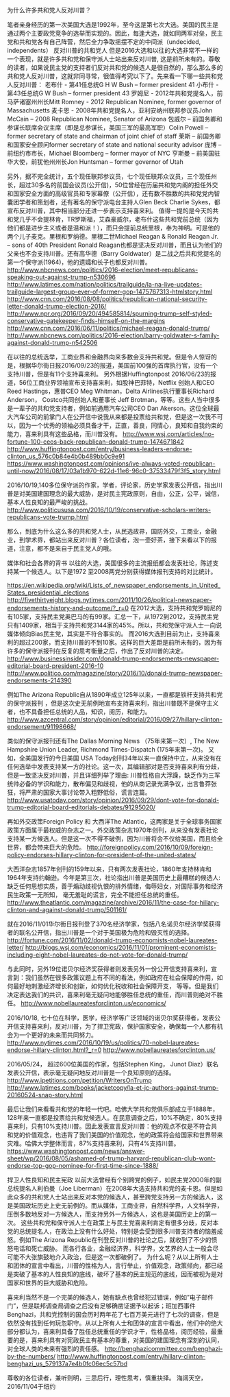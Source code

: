 为什么许多共和党人反对川普？

笔者亲身经历的第一次美国大选是1992年，至今这是第七次大选。美国的民主是通过两个主要政党竞争的选举而实现的。因此，每逢大选，就如同两军对垒，民主党和共和党各有自己阵营，然后全力争取摇摆不定的中间派（undecided, independents）
反对川普的共和党人
但是2016大选和以往的大选非常不一样的一个表现，就是许多共和党和保守派人士站出来反对川普, 这是前所未有的。尊敬的读者，如果说民主党的支持者们反对共和党的候选人是很自然的，那么那么多的共和党人反对川普，这就非同寻常，很值得考究以下了。先来看一下哪一些共和党人反对川普：
老布什 - 第41任总统G H W Bush – former president 41
小布什 - 第43任总统G W Bush – former president 43
罗姆尼 - 2012年共和党提名人，前马萨诸塞州州长Mitt Romney - 2012 Republican Nominee, former governor of Massachusetts
麦卡恩 - 2008年共和党提名人，亚利安纳州联邦参议员John McCain – 2008 Republican Nominee, Senator of Arizona 
包威尔 – 前国务卿和参谋长联席会议主席（即是总参谋长，美国三军的最高军职）Colin Powell – former secretary of state and chairman of joint chief of staff
莱斯 – 前国务卿和国家安全顾问former secretary of state and national security advisor
庞博 – 前纽约市市长，Michael Bloomberg – former mayor of NYC
亨斯曼 – 前美国驻华大使，前犹他州州长Jon Huntsman – former governor of Utah

另外，据不完全统计，五个现任联邦参议员，七个现任联邦众议员，三个现任州长，超过30多名的前国会议员(公开信)，50位曾经在历届共和党内阁的担任外交和国家安全方面的高级官员和专家幕僚（公开信），还有数不胜数的共和党党内智囊团学者和策划者，还有著名的保守派电台主持人Glen Beck Charlie Sykes，都宣布反对川普，其中相当部分还进一步表示支持喜来利。
值得一提的是今天的共和党几乎不会提林肯，TR罗斯福，艾森豪威尔，老布什这些共和党前总统（因为他们都是进步主义或者是温和派！），而只会提前总统里根，奉为神明。可是他的两个儿子麦克。里根和罗纳德。里根二世Michael Reagan & Ronald Reagan Jr. – sons of 40th President Ronald Reagan也都是坚决反对川普，而且认为他们的父亲也不会支持川普。还有高华德（Barry Goldwater）是二战之后共和党提名的第一个保守派(1964)，他的遗孀和长子也都反对川普。
http://www.nbcnews.com/politics/2016-election/meet-republicans-speaking-out-against-trump-n530696
http://www.latimes.com/nation/politics/trailguide/la-na-live-updates-trailguide-largest-group-ever-of-former-gop-1475767313-htmlstory.html
http://www.cnn.com/2016/08/08/politics/republican-national-security-letter-donald-trump-election-2016/
http://www.npr.org/2016/09/20/494585814/spurning-trump-self-styled-conservative-gatekeeper-finds-himself-on-the-margins
http://www.cnn.com/2016/06/11/politics/michael-reagan-donald-trump/
http://www.nbcnews.com/politics/2016-election/barry-goldwater-s-family-against-donald-trump-n542506
 
 
在以往的总统选举，工商业界和金融界向来多数会支持共和党。但是令人惊讶的是，根据华尔街日报2016/09/23的报道，美国前100强的首席执行官，没有一个支持川普，但是有11个支持喜来利。
另外根据Huffingtonpost 2016/06/23的报道，56位工商业界领袖宣布支持喜来利，如股神巴菲特，Netflix 创始人和CEO Reed Hastings，惠普CEO Meg Whitman，Delta Airlines执行董事长Richard Anderson， Costco共同创始人和董事长 Jeff Brotman，等等。这些人当中很多是一辈子的共和党支持者，例如前通用汽车公司CEO Dan Akerson。这位全球最大汽车公司的前掌门人在公开信中说我从来都是投票给共和党，但是这一次我不可以，因为一个优秀的领袖必须具备才干，正直，善良，同情心，良知和自我约束的能力，喜来利具有这些品格，而川普没有。
http://www.wsj.com/articles/no-fortune-100-ceos-back-republican-donald-trump-1474671842
http://www.huffingtonpost.com/entry/business-leaders-endorse-clinton_us_576c0b84e4b0b489bb0c9e91
https://www.washingtonpost.com/opinions/ive-always-voted-republican-until-now/2016/08/17/03a1b970-622d-11e6-96c0-37533479f3f5_story.html
 
2016/10/19,140多位保守派的作家，学者，评论家，历史学家发表公开信，指出川普是对美国建国理念的最大威胁，是对民主宪政原则，自由，公正，公平，诚信，基本人性良知的最严峻的挑战。
http://www.politicususa.com/2016/10/19/conservative-scholars-writers-republicans-vote-trump.html

那么，到底为什么这么多的共和党人士，从民选政界，国防外交，工商业，金融业，到学术界，都站出来反对川普？各位读者，泡一壶好茶，接下来看以下的报道，注意，都不是来自于民主党人的哦。

媒体和社会各界的背书
以往的大选，美国很多的主流报纸都会发表社论，陈述支持某一个候选人。以下是1972 至2008两党分别获得媒体报刊支持的对比统计。

https://en.wikipedia.org/wiki/Lists_of_newspaper_endorsements_in_United_States_presidential_elections
http://fivethirtyeight.blogs.nytimes.com/2011/10/26/political-newspaper-endorsements-history-and-outcome/?_r=0
在2012大选，支持共和党罗姆尼的有105家，支持民主党奥巴马的有99家。汇总一下，从1972到2012，支持民主党只有1409家，相当于支持共和党3144家的45%。所以，共和党保守派人士一向说媒体倾向Bias民主党，其实是不符合事实的。
而2016大选到目前为止，支持喜来利的超过200家，而支持川普的不到10家。这样的巨大差距是前所未有的，因为有许多的保守派报刊在反复的思考衡量之后，作出了反对川普的决定。
http://www.businessinsider.com/donald-trump-endorsements-newspaper-editorial-board-president-2016-10
http://www.politico.com/magazine/story/2016/10/donald-trump-newspaper-endorsements-214390

例如The Arizona Republic自从1890年成立125年以来，一直都是铁杆支持共和党的保守派报刊 ，但是这次史无前例地宣布支持喜来利，指出川普既不是保守主义者，也不具备担任总统的人品，知识，阅历，和能力。
http://www.azcentral.com/story/opinion/editorial/2016/09/27/hillary-clinton-endorsement/91198668/
 
类似的保守派报刊还有The Dallas Morning News （75年来第一次）, The New Hampshire Union Leader, Richmond Times-Dispatch (175年来第一次)。
又如，全美国发行的今日美国 USA Today创刊34年以来一直保持中立，从来没有在任何选举中发表支持某一方的社论。这一次，其编辑部对是否支持喜来利有分歧，但是一致坚决反对川普，并且详细列举了理由: 川普性格自大浮躁，缺乏作为三军统帅必备的学识和能力，散布偏见和歧视，他的从商记录充满争议，出言鲁莽张狂，将严肃的国家大事讨论带入粗野低俗，谎言连篇。
http://www.usatoday.com/story/opinion/2016/09/29/dont-vote-for-donald-trump-editorial-board-editorials-debates/91295020/
 
再如外交政策Foreign Policy 和 大西洋The Atlantic，这两家是关于全球事务国家政策方面属于最权威的杂志之一。外交政策杂志1970年创刊，从来没有发表社论支持某一方候选人。但是这一次不得不破例，因为川普将会不仅给美国，而且给全世界，都会带来巨大的危险。 
http://foreignpolicy.com/2016/10/09/foreign-policy-endorses-hillary-clinton-for-president-of-the-united-states/
 
大西洋杂志1857年创刊的159年以来，只有两次发表社论，1860年支持林肯和1964年支持约翰逊。今年是第三次，社论指出川普是美国历史上最糟糕的候选人: 缺乏任何思想实质，善于煽动歧视仇恨的排外情绪，侮辱妇女，对国际事务和经济民生政策一无所知， 毫无羞耻的谎言，完全不能担任总统的重任。
http://www.theatlantic.com/magazine/archive/2016/11/the-case-for-hillary-clinton-and-against-donald-trump/501161/
 
就在2016/11/01华尔街日报刊登了370名经济学家，包括八名诺贝尔经济学奖获得者的联名公开信，指出川普是一个对于美国极为危险和毁灭性的选择。
http://fortune.com/2016/11/02/donald-trump-economists-nobel-laureates-letter/
http://blogs.wsj.com/economics/2016/11/01/prominent-economists-including-eight-nobel-laureates-do-not-vote-for-donald-trump/

与此同时，另外19位诺贝尔经济奖获得者则发表另外一份公开信支持喜来利，宣言到：我们虽然在很多政策议题上有不同的看法，例如政府在社会保障的作用，如何最好地刺激经济增长和创新，如何优化税收和社会保障开支， 等等。但是我们决定表达我们的共识，喜来利毫无疑问地能够胜任总统的重任，而川普则绝对不胜任。
http://www.nobellaureatesforclinton.us/economics/

2016/10/18, 七十位在科学，医学，经济学等广泛领域的诺贝尔奖获得者，发表公开信支持喜来利，反对川普，为了捍卫宪政，保护国家安全，确保每一个人都有机会为一个更好的未来而共同努力。
http://www.nytimes.com/2016/10/19/us/politics/70-nobel-laureates-endorse-hillary-clinton.html?_r=0
http://www.nobellaureatesforclinton.us/

2016/05/24， 超过600位美国的作家，包括Stephen King， Junot Diaz）联名发表公开信，表示毫无疑问地反对川普是一个良知原则的选择。
http://www.ipetitions.com/petition/WritersOnTrump
http://www.latimes.com/books/jacketcopy/la-et-jc-authors-against-trump-20160524-snap-story.html

最后让我们来看看共和党的年轻一代吧。哈佛大学共和党俱乐部成立于1888年，128年来一直都是投票给共和党候选人。在民意调查之后，10%不确定，80%支持喜来利，只有10%支持川普。因此发表宣言反对川普：他的观点不仅是不符合共和党的价值观念，也违背了我们美国的价值观念，他的政策将会给国家和世界带来灾难。哈佛大学整体而言，87%支持喜来利，只有4%支持川普。
https://www.washingtonpost.com/news/answer-sheet/wp/2016/08/05/ashamed-of-trump-harvard-republican-club-wont-endorse-top-gop-nominee-for-first-time-since-1888/


捍卫人性良知和民主宪政
以前大选曾经有个别跨党的例子，如民主党2000年的副总统提名人利伯曼（Joe Liberman）在2008年大选支持共和党的麦卡恩。但是如此众多的共和党人士站出来反对本党的候选人，甚至跨党支持另一方的候选人，这是美国政坛历史上史无前例的。而从媒体，工商业界，自然科学界，人文科学界，压倒多数地反对一方候选人，而支持另外一方候选人，这也是美国历史上的第一次。
这些共和党和保守派人士在政策上与民主党喜来利肯定有很多分歧，反对本党的总统提名人，在政治上没有什么好处，特别是会受到很多川普支持者的恼羞成怒。例如The Arizona Republic在刊登反对川普的社论之后，就收到了不少的愤怒电话和死亡威胁。
而各行各业，金融经济界，科学界，文艺界的人士一般会尽可能不大张旗鼓地介入政治，但是这一次都破例了。
为什么呢？从以上所有人士和团体的宣言中看出，川普的性格为人，言行举止，价值观念，政策倾向，都已经是突破了基本的人性良知的底线，破坏了基本的民主规范的底线，因而被视为是对国家和世界的巨大威胁和危险。

喜来利当然不是一个完美的候选人，她有缺点也曾经犯过错误，例如”电子邮件门”，但是联邦调查局调查之后没有足够确凿证据予以起诉；班加西事件Benghazi，共和党控制的国会历时两年花了七百万美元进行了七次的调查，但是依然没有找到任何玩忽职守。从以上所有人士和团体的宣言中看出，他们中的绝大部分都认为，喜来利具备了胜任总统重任的学识才干，性格品格，阅历经验，最重要的是，喜来利具有对宪政民主有基本的尊重，对美国的建国理念有深刻的认同，对全球人类的未来有强烈的责任感。
http://benghazicommittee.com/benghazi-by-the-numbers/
http://www.huffingtonpost.com/entry/hillary-clinton-benghazi_us_579137a7e4b0fc06ec5c57bd


尊敬的各位读者，兼听则明，三思后行，理性思考，慎重抉择。
海阔天空， 2016/11/04于纽约

